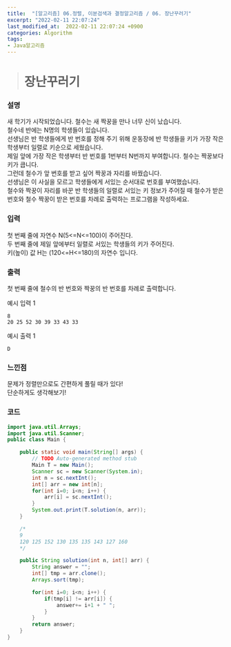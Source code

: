 ```yaml
---
title:  "[알고리즘] 06.정렬, 이분검색과 결정알고리즘 / 06. 장난꾸러기"
excerpt: "2022-02-11 22:07:24"
last_modified_at:  2022-02-11 22:07:24 +0900
categories: Algorithm
tags:
- Java알고리즘
---
```


># 장난꾸러기  

### 설명  

새 학기가 시작되었습니다. 철수는 새 짝꿍을 만나 너무 신이 났습니다.  
철수네 반에는 N명의 학생들이 있습니다.  
선생님은 반 학생들에게 반 번호를 정해 주기 위해 운동장에 반 학생들을 키가 가장 작은 학생부터 일렬로 키순으로 세웠습니다.  
제일 앞에 가장 작은 학생부터 반 번호를 1번부터 N번까지 부여합니다. 철수는 짝꿍보다 키가 큽니다.  
그런데 철수가 앞 번호를 받고 싶어 짝꿍과 자리를 바꿨습니다.  
선생님은 이 사실을 모르고 학생들에게 서있는 순서대로 번호를 부여했습니다.  
철수와 짝꿍이 자리를 바꾼 반 학생들의 일렬로 서있는 키 정보가 주어질 때 철수가 받은 번호와 철수 짝꿍이 받은 번호를 차례로 출력하는 프로그램을 작성하세요.   


### 입력  

첫 번째 줄에 자연수 N(5<=N<=100)이 주어진다.  
두 번째 줄에 제일 앞에부터 일렬로 서있는 학생들의 키가 주어진다.  
키(높이) 값 H는 (120<=H<=180)의 자연수 입니다.  


### 출력  

첫 번째 줄에 철수의 반 번호와 짝꿍의 반 번호를 차례로 출력합니다.   


예시 입력 1   
```
8
20 25 52 30 39 33 43 33
```
예시 출력 1  
```
D
```

### 느낀점  

문제가 정렬만으로도 간편하게 풀릴 때가 있다!  
단순하게도 생각해보기!   


### 코드  

```java
import java.util.Arrays;
import java.util.Scanner;
public class Main {

	public static void main(String[] args) {
		// TODO Auto-generated method stub
		Main T = new Main();
		Scanner sc = new Scanner(System.in);
		int n = sc.nextInt();
		int[] arr = new int[n];
		for(int i=0; i<n; i++) {
			arr[i] = sc.nextInt();
		}
		System.out.print(T.solution(n, arr));
	}

	/*
	9
	120 125 152 130 135 135 143 127 160
	*/

	public String solution(int n, int[] arr) {
		String answer = "";
		int[] tmp = arr.clone();
		Arrays.sort(tmp);

		for(int i=0; i<n; i++) {
			if(tmp[i] != arr[i]) {
				answer+= i+1 + " ";
			}
		}
		return answer;
	}
}


```
